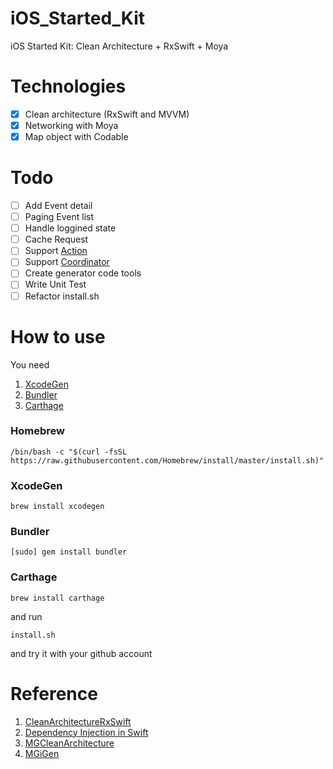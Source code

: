 # iOS_Started_Kit
iOS Started Kit: Clean Architecture + RxSwift + Moya

# Technologies
- [x] Clean architecture (RxSwift and MVVM)
- [x] Networking with Moya
- [x] Map object with Codable

# Todo
- [ ] Add Event detail
- [ ] Paging Event list
- [ ] Handle loggined state
- [ ] Cache Request
- [ ] Support [Action](https://github.com/RxSwiftCommunity/Action)
- [ ] Support [Coordinator](https://github.com/radianttap/Coordinator)
- [ ] Create generator code tools
- [ ] Write Unit Test
- [ ] Refactor install.sh

# How to use
You need
1. [XcodeGen](https://github.com/yonaskolb/XcodeGen)
2. [Bundler](https://bundler.io)
3. [Carthage](https://github.com/Carthage/Carthage)

### Homebrew

```shell
/bin/bash -c "$(curl -fsSL https://raw.githubusercontent.com/Homebrew/install/master/install.sh)"
```

### XcodeGen

```shell
brew install xcodegen
```

### Bundler

```shell
[sudo] gem install bundler
```

### Carthage

```shell
brew install carthage
```

and run
```
install.sh
```

and try it with your github account

# Reference
1. [CleanArchitectureRxSwift](https://github.com/sergdort/CleanArchitectureRxSwift)
2. [Dependency Injection in Swift](https://medium.com/makingtuenti/dependency-injection-in-swift-part-1-236fddad144a)
3. [MGCleanArchitecture](https://github.com/tuan188/MGCleanArchitecture)
4. [MGiGen](https://github.com/tuan188/MGiGen)

